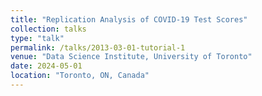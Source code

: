 ```yaml
---
title: "Replication Analysis of COVID-19 Test Scores"
collection: talks
type: "talk"
permalink: /talks/2013-03-01-tutorial-1
venue: "Data Science Institute, University of Toronto"
date: 2024-05-01
location: "Toronto, ON, Canada"
---
```


